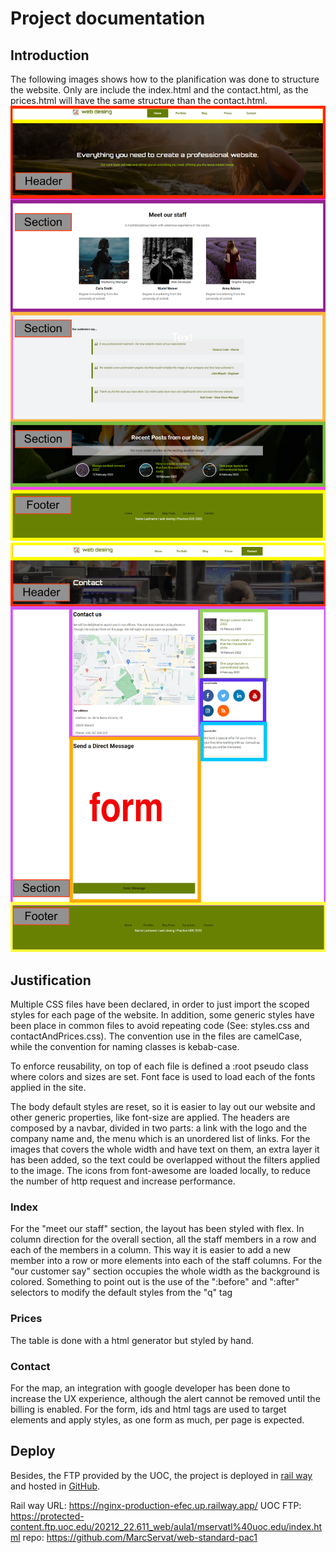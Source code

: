 # Project documentation

## Introduction

The following images shows how to the planification was done to structure the website. Only are include the index.html and the contact.html, as the prices.html will have the same structure than the contact.html.
![img_1.png](documentation/img_1.png)
![img_2.png](documentation/img_2.png)


## Justification

Multiple CSS files have been declared, in order to just import the scoped styles for each page of the website. In addition, some generic styles have been place in common files to avoid repeating code (See: styles.css and contactAndPrices.css).
The convention use in the files are camelCase, while the convention for naming classes is kebab-case.

To enforce reusability, on top of each file is defined a :root pseudo class where colors and sizes are set.
Font face is used to load each of the fonts applied in the site.

The body default styles are reset, so it is easier to lay out our website and other generic properties, like font-size are applied.
The headers are composed by a navbar, divided in two parts: a link with the logo and the company name and, the menu which is an unordered list of links.
For the images that covers the whole width and have text on them, an extra layer it has been added, so the text could be overlapped without the filters applied to the image.
The icons from font-awesome are loaded locally, to reduce the number of http request and increase performance.

### Index

For the "meet our staff" section, the layout has been styled with flex. In column direction for the overall section, all the staff members in a row and each of the  members in a column.
This way it is easier to add a new member into a row or more elements into each of the staff columns.
For the "our customer say" section occupies the whole width as the background is colored. Something to point out is the use of the ":before" and ":after" selectors to modify the default styles from the "q" tag

### Prices

The table is done with a html generator but styled by hand.


### Contact

For the map, an integration with google developer has been done to increase the UX experience, although the alert cannot be removed until the billing is enabled.
For the form, ids and html tags are used to target elements and apply styles, as one form as much, per page is expected.


## Deploy
Besides, the FTP provided by the UOC, the project is deployed in [rail way](https://railway.app/) and hosted in [GitHub](https://github.com/MarcServat/web-standard-pac1).

Rail way URL: https://nginx-production-efec.up.railway.app/
UOC FTP: https://protected-content.ftp.uoc.edu/20212_22.611_web/aula1/mservatl%40uoc.edu/index.html
repo: https://github.com/MarcServat/web-standard-pac1